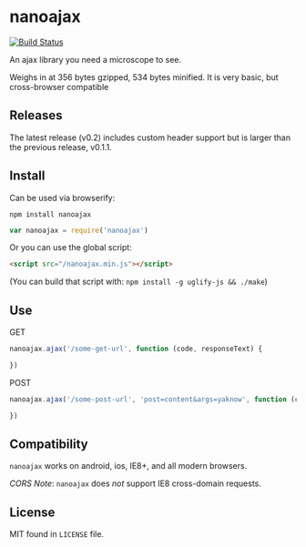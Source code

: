 nanoajax
========

[![Build Status](https://travis-ci.org/yanatan16/nanoajax.svg)](https://travis-ci.org/yanatan16/nanoajax)



An ajax library you need a microscope to see.

Weighs in at 356 bytes gzipped, 534 bytes minified. It is very basic, but cross-browser compatible

## Releases

The latest release (v0.2) includes custom header support but is larger than the previous release, v0.1.1.

## Install

Can be used via browserify:

```
npm install nanoajax
```

```javascript
var nanoajax = require('nanoajax')
```

Or you can use the global script:

```html
<script src="/nanoajax.min.js"></script>
```

(You can build that script with: `npm install -g uglify-js && ./make`)

## Use

GET

```javascript
nanoajax.ajax('/some-get-url', function (code, responseText) {

})
```

POST

```javascript
nanoajax.ajax('/some-post-url', 'post=content&args=yaknow', function (code, responseText) {

})
```

## Compatibility

`nanoajax` works on android, ios, IE8+, and all modern browsers.

_CORS Note_: `nanoajax` does _not_ support IE8 cross-domain requests.

## License

MIT found in `LICENSE` file.

